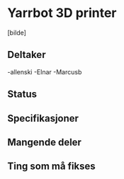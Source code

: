 # Yarrbot 3D printer
[bilde]

## Deltaker
-allenski
-Elnar
-Marcusb

## Status

## Specifikasjoner

## Mangende deler

## Ting som må fikses
